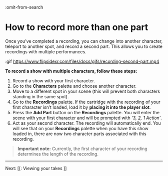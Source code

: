 :omit-from-search

# How to record more than one part

Once you’ve completed a recording, you can change into another character, teleport to
another spot, and record a second part. This allows you to create recordings with
multiple performances.

:gif https://www.flipsidexr.com/files/docs/gifs/recording-second-part.mp4

**To record a show with multiple characters, follow these steps:**

1. Record a show with your first character.
2. Go to the **Characters** palette and choose another character.
3. Move to a different spot in your scene (this will prevent both characters standing in the same spot).
4. Go to the **Recordings** palette.  If the cartridge with the recording of your first character isn’t loaded, load it by **placing it into the player slot**.
5. Press the **Add Part** button on the **Recordings** palette. You will enter the scene with your first character and will be prompted with _‘3, 2, 1 Action’_.  
6. Act as your second character. The recording will automatically end. You will see that on your **Recordings** palette when you have this show loaded in, there are now two character parts associated with this recording.

> **Important note:** Currently, the first character of your recording determines the length of the recording.

---

Next: [[: Viewing your takes ]]
